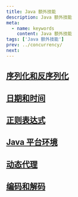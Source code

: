 ```yaml
---
title: Java 额外技能
description: Java 额外技能
meta:
  - name: keywords
    content: Java 额外技能
tags: ['Java 额外技能']
prev: ../concurrency/
next: 
---
```


## [序列化和反序列化](./serialization)

## [日期和时间](https://docs.oracle.com/javase/tutorial/datetime/overview/index.html)

## [正则表达式](https://docs.oracle.com/javase/tutorial/essential/regex/index.html)

## [Java 平台环境](https://docs.oracle.com/javase/tutorial/essential/environment/index.html)

## [动态代理]()

## [编码和解码](./charset)